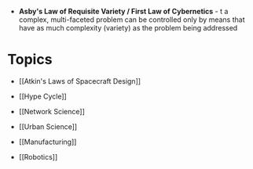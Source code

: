 * **Asby's Law of Requisite Variety / First Law of Cybernetics** - t a complex, multi-faceted problem can be controlled only by means that have as much complexity (variety) as the problem being addressed

# Topics
* [[Atkin's Laws of Spacecraft Design]] 

* [[Hype Cycle]]

* [[Network Science]]
* [[Urban Science]]
* [[Manufacturing]]
* [[Robotics]]
